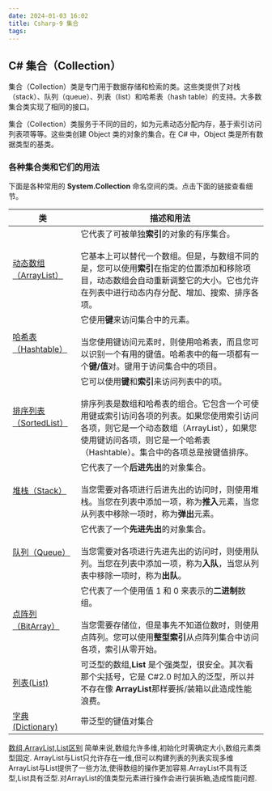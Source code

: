 ```yaml
---
date: 2024-01-03 16:02
title: Csharp-9 集合
tags:
---
```


## C# 集合（Collection）

集合（Collection）类是专门用于数据存储和检索的类。这些类提供了对栈（stack）、队列（queue）、列表（list）和哈希表（hash table）的支持。大多数集合类实现了相同的接口。

集合（Collection）类服务于不同的目的，如为元素动态分配内存，基于索引访问列表项等等。这些类创建 Object 类的对象的集合。在 C# 中，Object 类是所有数据类型的基类。

### 各种集合类和它们的用法

下面是各种常用的 **System.Collection** 命名空间的类。点击下面的链接查看细节。

| 类 | 描述和用法 |
| ---- | ---- |
| [动态数组（ArrayList）](https://www.runoob.com/csharp/csharp-arraylist.html "C# ArrayList") | 它代表了可被单独**索引**的对象的有序集合。<br><br>它基本上可以替代一个数组。但是，与数组不同的是，您可以使用**索引**在指定的位置添加和移除项目，动态数组会自动重新调整它的大小。它也允许在列表中进行动态内存分配、增加、搜索、排序各项。 |
| [哈希表（Hashtable）](https://www.runoob.com/csharp/csharp-hashtable.html "C# Hashtable") | 它使用**键**来访问集合中的元素。<br><br>当您使用键访问元素时，则使用哈希表，而且您可以识别一个有用的键值。哈希表中的每一项都有一个**键/值**对。键用于访问集合中的项目。 |
| [排序列表（SortedList）](https://www.runoob.com/csharp/csharp-sortedlist.html "C# SortedList") | 它可以使用**键**和**索引**来访问列表中的项。<br><br>排序列表是数组和哈希表的组合。它包含一个可使用键或索引访问各项的列表。如果您使用索引访问各项，则它是一个动态数组（ArrayList），如果您使用键访问各项，则它是一个哈希表（Hashtable）。集合中的各项总是按键值排序。 |
| [堆栈（Stack）](https://www.runoob.com/csharp/csharp-stack.html "C# Stack") | 它代表了一个**后进先出**的对象集合。<br><br>当您需要对各项进行后进先出的访问时，则使用堆栈。当您在列表中添加一项，称为**推入**元素，当您从列表中移除一项时，称为**弹出**元素。 |
| [队列（Queue）](https://www.runoob.com/csharp/csharp-queue.html "C# Queue") | 它代表了一个**先进先出**的对象集合。<br><br>当您需要对各项进行先进先出的访问时，则使用队列。当您在列表中添加一项，称为**入队**，当您从列表中移除一项时，称为**出队**。 |
| [点阵列（BitArray）](https://www.runoob.com/csharp/csharp-bitarray.html "C# BitArray") | 它代表了一个使用值 1 和 0 来表示的**二进制**数组。<br><br>当您需要存储位，但是事先不知道位数时，则使用点阵列。您可以使用**整型索引**从点阵列集合中访问各项，索引从零开始。 |
| [列表(List)](https://learn.microsoft.com/zh-cn/dotnet/api/system.collections.generic.list-1) | 可泛型的数组,**List** 是个强类型，很安全。其次看那个尖括号，它是 C#2.0 时加入的泛型，所以并不存在像 **ArrayList**那样要拆/装箱以此造成性能浪费。 |
| [字典(Dictionary)](https://learn.microsoft.com/zh-cn/dotnet/api/system.collections.generic.dictionary-2?view=net-8.0) | 带泛型的键值对集合 |

[数组,ArrayList,List区别](https://blog.csdn.net/zhang_xinxiu/article/details/8657431)
简单来说,数组允许多维,初始化时需确定大小,数组元素类型固定.
ArrayList与List只允许存在一维,但可以构建列表的列表实现多维
ArrayList与List提供了一些方法,使得数组的操作更加容易.ArrayList不具有泛型,List具有泛型.对ArrayList的值类型元素进行操作会进行装拆箱,造成性能问题.

